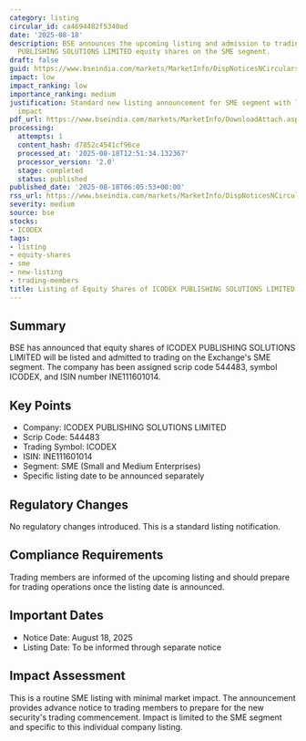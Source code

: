 ```yaml
---
category: listing
circular_id: ca4694482f5340ad
date: '2025-08-18'
description: BSE announces the upcoming listing and admission to trading of ICODEX
  PUBLISHING SOLUTIONS LIMITED equity shares on the SME segment.
draft: false
guid: https://www.bseindia.com/markets/MarketInfo/DispNoticesNCirculars.aspx?Noticeid={D9B5A17A-6A4D-4E61-AFE4-FDB6F2505361}&noticeno=20250818-1&dt=08/18/2025&icount=1&totcount=30&flag=0
impact: low
impact_ranking: low
importance_ranking: medium
justification: Standard new listing announcement for SME segment with limited market
  impact
pdf_url: https://www.bseindia.com/markets/MarketInfo/DownloadAttach.aspx?id=20250818-1&attachedId=
processing:
  attempts: 1
  content_hash: d7852c4541cf96ce
  processed_at: '2025-08-18T12:51:34.132367'
  processor_version: '2.0'
  stage: completed
  status: published
published_date: '2025-08-18T06:05:53+00:00'
rss_url: https://www.bseindia.com/markets/MarketInfo/DispNoticesNCirculars.aspx?Noticeid={D9B5A17A-6A4D-4E61-AFE4-FDB6F2505361}&noticeno=20250818-1&dt=08/18/2025&icount=1&totcount=30&flag=0
severity: medium
source: bse
stocks:
- ICODEX
tags:
- listing
- equity-shares
- sme
- new-listing
- trading-members
title: Listing of Equity Shares of ICODEX PUBLISHING SOLUTIONS LIMITED
---
```


## Summary

BSE has announced that equity shares of ICODEX PUBLISHING SOLUTIONS LIMITED will be listed and admitted to trading on the Exchange's SME segment. The company has been assigned scrip code 544483, symbol ICODEX, and ISIN number INE111601014.

## Key Points

- Company: ICODEX PUBLISHING SOLUTIONS LIMITED
- Scrip Code: 544483
- Trading Symbol: ICODEX
- ISIN: INE111601014
- Segment: SME (Small and Medium Enterprises)
- Specific listing date to be announced separately

## Regulatory Changes

No regulatory changes introduced. This is a standard listing notification.

## Compliance Requirements

Trading members are informed of the upcoming listing and should prepare for trading operations once the listing date is announced.

## Important Dates

- Notice Date: August 18, 2025
- Listing Date: To be informed through separate notice

## Impact Assessment

This is a routine SME listing with minimal market impact. The announcement provides advance notice to trading members to prepare for the new security's trading commencement. Impact is limited to the SME segment and specific to this individual company listing.